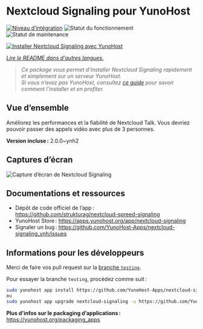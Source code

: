 <!--
Nota bene : ce README est automatiquement généré par <https://github.com/YunoHost/apps/tree/master/tools/readme_generator>
Il NE doit PAS être modifié à la main.
-->

# Nextcloud Signaling pour YunoHost

[![Niveau d’intégration](https://dash.yunohost.org/integration/nextcloud-signaling.svg)](https://ci-apps.yunohost.org/ci/apps/nextcloud-signaling/) ![Statut du fonctionnement](https://ci-apps.yunohost.org/ci/badges/nextcloud-signaling.status.svg) ![Statut de maintenance](https://ci-apps.yunohost.org/ci/badges/nextcloud-signaling.maintain.svg)

[![Installer Nextcloud Signaling avec YunoHost](https://install-app.yunohost.org/install-with-yunohost.svg)](https://install-app.yunohost.org/?app=nextcloud-signaling)

*[Lire le README dans d'autres langues.](./ALL_README.md)*

> *Ce package vous permet d’installer Nextcloud Signaling rapidement et simplement sur un serveur YunoHost.*  
> *Si vous n’avez pas YunoHost, consultez [ce guide](https://yunohost.org/install) pour savoir comment l’installer et en profiter.*

## Vue d’ensemble

Améliorez les performances et la fiabilité de Nextcloud Talk. Vous devriez pouvoir passer des appels vidéo avec plus de 3 personnes.


**Version incluse :** 2.0.0~ynh2

## Captures d’écran

![Capture d’écran de Nextcloud Signaling](./doc/screenshots/nextcloud-hub7-talk-preview.webp)

## Documentations et ressources

- Dépôt de code officiel de l’app : <https://github.com/strukturag/nextcloud-spreed-signaling>
- YunoHost Store : <https://apps.yunohost.org/app/nextcloud-signaling>
- Signaler un bug : <https://github.com/YunoHost-Apps/nextcloud-signaling_ynh/issues>

## Informations pour les développeurs

Merci de faire vos pull request sur la [branche `testing`](https://github.com/YunoHost-Apps/nextcloud-signaling_ynh/tree/testing).

Pour essayer la branche `testing`, procédez comme suit :

```bash
sudo yunohost app install https://github.com/YunoHost-Apps/nextcloud-signaling_ynh/tree/testing --debug
ou
sudo yunohost app upgrade nextcloud-signaling -u https://github.com/YunoHost-Apps/nextcloud-signaling_ynh/tree/testing --debug
```

**Plus d’infos sur le packaging d’applications :** <https://yunohost.org/packaging_apps>
